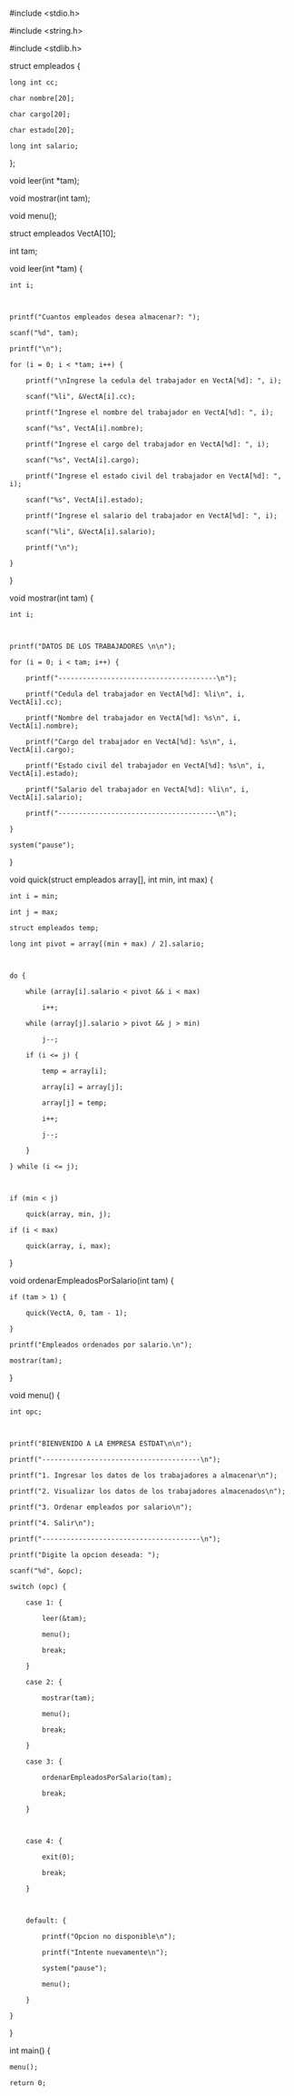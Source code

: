 #include <stdio.h>

#include <string.h>

#include <stdlib.h>



struct empleados {

    long int cc;

    char nombre[20];

    char cargo[20];

    char estado[20];

    long int salario;

};



void leer(int *tam);

void mostrar(int tam);

void menu();



struct empleados VectA[10];

int tam; 



void leer(int *tam) {

    int i;



    printf("Cuantos empleados desea almacenar?: ");

    scanf("%d", tam);

    printf("\n");

    for (i = 0; i < *tam; i++) {

        printf("\nIngrese la cedula del trabajador en VectA[%d]: ", i);

        scanf("%li", &VectA[i].cc);

        printf("Ingrese el nombre del trabajador en VectA[%d]: ", i);

        scanf("%s", VectA[i].nombre);

        printf("Ingrese el cargo del trabajador en VectA[%d]: ", i);

        scanf("%s", VectA[i].cargo);

        printf("Ingrese el estado civil del trabajador en VectA[%d]: ", i);

        scanf("%s", VectA[i].estado);

        printf("Ingrese el salario del trabajador en VectA[%d]: ", i);

        scanf("%li", &VectA[i].salario);

        printf("\n");

    }

}



void mostrar(int tam) {

    int i;



    printf("DATOS DE LOS TRABAJADORES \n\n");

    for (i = 0; i < tam; i++) {

        printf("---------------------------------------\n");

        printf("Cedula del trabajador en VectA[%d]: %li\n", i, VectA[i].cc);

        printf("Nombre del trabajador en VectA[%d]: %s\n", i, VectA[i].nombre);

        printf("Cargo del trabajador en VectA[%d]: %s\n", i, VectA[i].cargo);

        printf("Estado civil del trabajador en VectA[%d]: %s\n", i, VectA[i].estado);

        printf("Salario del trabajador en VectA[%d]: %li\n", i, VectA[i].salario);

        printf("---------------------------------------\n");

    }

    system("pause");

}





void quick(struct empleados array[], int min, int max) {

    int i = min;

    int j = max;

    struct empleados temp;

    long int pivot = array[(min + max) / 2].salario;



    do {

        while (array[i].salario < pivot && i < max)

            i++;

        while (array[j].salario > pivot && j > min)

            j--;

        if (i <= j) {

            temp = array[i];

            array[i] = array[j];

            array[j] = temp;

            i++;

            j--;

        }

    } while (i <= j);



    if (min < j)

        quick(array, min, j);

    if (i < max)

        quick(array, i, max);

}



void ordenarEmpleadosPorSalario(int tam) {

    if (tam > 1) {

        quick(VectA, 0, tam - 1);

    }

    printf("Empleados ordenados por salario.\n");

    mostrar(tam);

}



void menu() {

    int opc;



    printf("BIENVENIDO A LA EMPRESA ESTDAT\n\n");

    printf("---------------------------------------\n");

    printf("1. Ingresar los datos de los trabajadores a almacenar\n");

    printf("2. Visualizar los datos de los trabajadores almacenados\n");

    printf("3. Ordenar empleados por salario\n");

    printf("4. Salir\n");

    printf("---------------------------------------\n");

    printf("Digite la opcion deseada: ");

    scanf("%d", &opc);

    switch (opc) {

        case 1: {

            leer(&tam);

            menu();

            break;

        }

        case 2: {

            mostrar(tam);

            menu();

            break;

        }

        case 3: {

            ordenarEmpleadosPorSalario(tam);

            break;

        }

    

        case 4: {

            exit(0);

            break;

        }



        default: {

            printf("Opcion no disponible\n");

            printf("Intente nuevamente\n");

            system("pause");

            menu();

        }

    }

}



int main() {

    menu();

    return 0;

